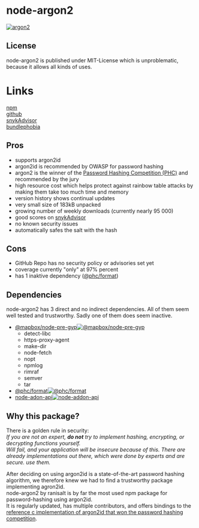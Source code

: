 # node-argon2
[![argon2](https://snyk.io/advisor/npm-package/argon2/badge.svg)](https://snyk.io/advisor/npm-package/argon2)

## License
node-argon2 is published under MIT-License which is unproblematic, because it allows all kinds of uses.

# Links
[npm](https://www.npmjs.com/package/argon2)<br>
[github](https://github.com/ranisalt/node-argon2/issues)<br>
[snykAdvisor](https://snyk.io/advisor/npm-package/argon2)<br>
[bundlephobia](https://bundlephobia.com/package/argon2@0.28.7)

## Pros
* supports argon2id
* argon2id is recommended by OWASP for password hashing
* argon2 is the winner of the [Password Hashing Competition (PHC)](https://www.password-hashing.net/) and recommended by the jury
* high resource cost which helps protect against rainbow table attacks by making them take too much time and memory
* version history shows continual updates
* very small size of 183kB unpacked
* growing number of weekly downloads (currently nearly 95 000)
* good scores on [snykAdvisor](https://snyk.io/advisor/npm-package/argon2)
* no known security issues
* automatically safes the salt with the hash

## Cons
* GitHub Repo has no security policy or advisories set yet
* coverage currently "only" at 97% percent
* has 1 inaktive dependency ([@phc/format](https://snyk.io/advisor/npm-package/@phc/format))

## Dependencies
node-argon2 has 3 direct and no indirect dependencies. All of them seem well tested and trustworthy. 
Sadly one of them does seem inactive.
* [@mapbox/node-pre-gyp](https://snyk.io/advisor/npm-package/@mapbox/node-pre-gyp)[![@mapbox/node-pre-gyp](https://snyk.io/advisor/npm-package/@mapbox/node-pre-gyp/badge.svg)](https://snyk.io/advisor/npm-package/@mapbox/node-pre-gyp)
  * detect-libc
  * https-proxy-agent
  * make-dir
  * node-fetch
  * nopt
  * npmlog
  * rimraf
  * semver
  * tar
* [@phc/format](https://snyk.io/advisor/npm-package/@phc/format)[![@phc/format](https://snyk.io/advisor/npm-package/@phc/format/badge.svg)](https://snyk.io/advisor/npm-package/@phc/format)
* [node-adon-api](https://snyk.io/advisor/npm-package/node-addon-api)[![node-addon-api](https://snyk.io/advisor/npm-package/node-addon-api/badge.svg)](https://snyk.io/advisor/npm-package/node-addon-api)

## Why this package?

There is a golden rule in security: <br>
*If you are not an expert,*  ***do not*** *try to implement hashing, encrypting, or decrypting functions yourself.* <br>
*Will fail, and your application will be insecure because of this. There are already implementations out there, which were done by experts and are secure. use them.*<br>

After deciding on using argon2id is a state-of-the-art password hashing algorithm, we therefore knew we had to find a trustworthy package implementing agron2id.<br>
node-argon2 by ranisalt is by far the most used npm package for password-hashing using argon2id.<br>
It is regularly updated, has multiple contributors, and offers bindings to the [reference c implementation of argon2id that won the password hashing competition](https://github.com/P-H-C/phc-winner-argon2).<br>
